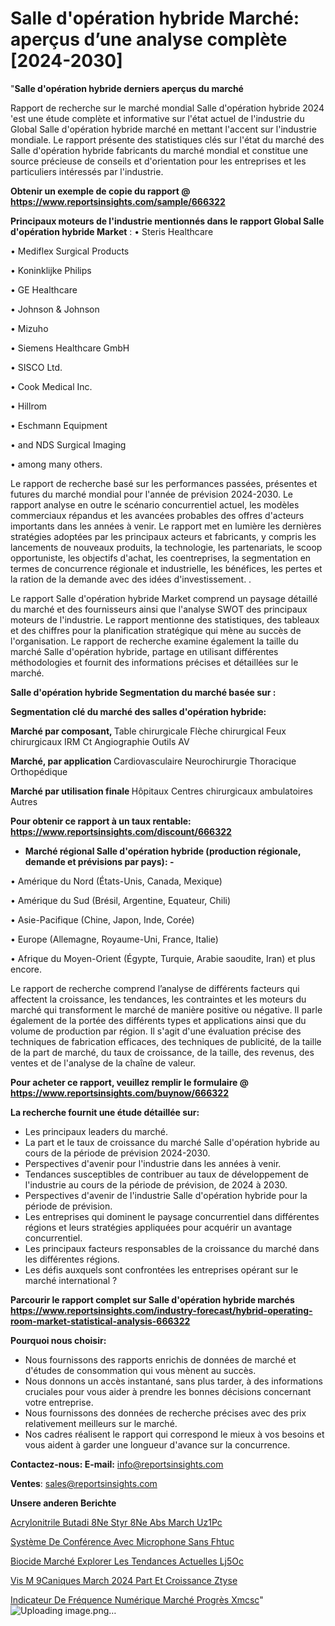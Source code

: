 # Salle d'opération hybride Marché: aperçus d’une analyse complète [2024-2030]

"<strong>Salle d'opération hybride derniers aperçus du marché</strong>

Rapport de recherche sur le marché mondial Salle d'opération hybride 2024 'est une étude complète et informative sur l'état actuel de l'industrie du Global Salle d'opération hybride marché en mettant l'accent sur l'industrie mondiale. Le rapport présente des statistiques clés sur l'état du marché des Salle d'opération hybride fabricants du marché mondial et constitue une source précieuse de conseils et d'orientation pour les entreprises et les particuliers intéressés par l'industrie.

<strong>Obtenir un exemple de copie du rapport @ <a href=https://www.reportsinsights.com/sample/666322>https://www.reportsinsights.com/sample/666322</a></strong>

<strong>Principaux moteurs de l'industrie mentionnés dans le rapport Global Salle d'opération hybride Market</strong> :
• Steris Healthcare

• Mediflex Surgical Products

• Koninklijke Philips

• GE Healthcare

• Johnson & Johnson

• Mizuho

• Siemens Healthcare GmbH

• SISCO Ltd.

• Cook Medical Inc.

• Hillrom

• Eschmann Equipment

• and NDS Surgical Imaging

• among many others.

Le rapport de recherche basé sur les performances passées, présentes et futures du marché mondial pour l'année de prévision 2024-2030. Le rapport analyse en outre le scénario concurrentiel actuel, les modèles commerciaux répandus et les avancées probables des offres d'acteurs importants dans les années à venir. Le rapport met en lumière les dernières stratégies adoptées par les principaux acteurs et fabricants, y compris les lancements de nouveaux produits, la technologie, les partenariats, le scoop opportuniste, les objectifs d'achat, les coentreprises, la segmentation en termes de concurrence régionale et industrielle, les bénéfices, les pertes et la ration de la demande avec des idées d'investissement. .

Le rapport Salle d'opération hybride Market comprend un paysage détaillé du marché et des fournisseurs ainsi que l'analyse SWOT des principaux moteurs de l'industrie. Le rapport mentionne des statistiques, des tableaux et des chiffres pour la planification stratégique qui mène au succès de l'organisation. Le rapport de recherche examine également la taille du marché Salle d'opération hybride, partage en utilisant différentes méthodologies et fournit des informations précises et détaillées sur le marché.

<strong>Salle d'opération hybride Segmentation du marché basée sur :</strong>

<strong> Segmentation clé du marché des salles d'opération hybride: </strong>

<strong> Marché par composant, </strong>
Table chirurgicale
Flèche chirurgical
Feux chirurgicaux
IRM
Ct
Angiographie
Outils AV

<strong> Marché, par application </strong>
Cardiovasculaire
Neurochirurgie
Thoracique
Orthopédique

<strong> Marché par utilisation finale </strong>
Hôpitaux
Centres chirurgicaux ambulatoires
Autres

<strong>Pour obtenir ce rapport à un taux rentable: <a href=https://www.reportsinsights.com/discount/666322>https://www.reportsinsights.com/discount/666322</a></strong>
<ul>
  <li><strong>Marché régional Salle d'opération hybride (production régionale, demande et prévisions par pays): -</strong></li>
</ul>
• Amérique du Nord (États-Unis, Canada, Mexique)

• Amérique du Sud (Brésil, Argentine, Equateur, Chili)

• Asie-Pacifique (Chine, Japon, Inde, Corée)

• Europe (Allemagne, Royaume-Uni, France, Italie)

• Afrique du Moyen-Orient (Égypte, Turquie, Arabie saoudite, Iran) et plus encore.

Le rapport de recherche comprend l’analyse de différents facteurs qui affectent la croissance, les tendances, les contraintes et les moteurs du marché qui transforment le marché de manière positive ou négative. Il parle également de la portée des différents types et applications ainsi que du volume de production par région. Il s'agit d'une évaluation précise des techniques de fabrication efficaces, des techniques de publicité, de la taille de la part de marché, du taux de croissance, de la taille, des revenus, des ventes et de l'analyse de la chaîne de valeur.

<strong>Pour acheter ce rapport, veuillez remplir le formulaire @   <a href=https://www.reportsinsights.com/buynow/666322>https://www.reportsinsights.com/buynow/666322</a></strong>

<strong>La recherche fournit une étude détaillée sur:</strong>
<ul>
  <li>Les principaux leaders du marché.</li>
  <li>La part et le taux de croissance du marché Salle d'opération hybride au cours de la période de prévision 2024-2030.</li>
  <li>Perspectives d'avenir pour l'industrie dans les années à venir.</li>
  <li>Tendances susceptibles de contribuer au taux de développement de l'industrie au cours de la période de prévision, de 2024 à 2030.</li>
  <li>Perspectives d'avenir de l'industrie Salle d'opération hybride pour la période de prévision.</li>
  <li>Les entreprises qui dominent le paysage concurrentiel dans différentes régions et leurs stratégies appliquées pour acquérir un avantage concurrentiel.</li>
  <li>Les principaux facteurs responsables de la croissance du marché dans les différentes régions.</li>
  <li>Les défis auxquels sont confrontées les entreprises opérant sur le marché international ?</li>
</ul>

<strong>Parcourir le rapport complet sur Salle d'opération hybride marchés <a href=https://www.reportsinsights.com/industry-forecast/hybrid-operating-room-market-statistical-analysis-666322>https://www.reportsinsights.com/industry-forecast/hybrid-operating-room-market-statistical-analysis-666322</a></strong>

<strong>Pourquoi nous choisir:</strong>
<ul>
  <li>Nous fournissons des rapports enrichis de données de marché et d'études de consommation qui vous mènent au succès.</li>
  <li>Nous donnons un accès instantané, sans plus tarder, à des informations cruciales pour vous aider à prendre les bonnes décisions concernant votre entreprise.</li>
  <li>Nous fournissons des données de recherche précises avec des prix relativement meilleurs sur le marché.</li>
  <li>Nos cadres réalisent le rapport qui correspond le mieux à vos besoins et vous aident à garder une longueur d'avance sur la concurrence.</li>
</ul>
<strong>Contactez-nous:
</strong><strong>E-mail:</strong> <a href=mailto:info@reportsinsights.com>info@reportsinsights.com</a>

<strong>Ventes</strong>: <a href=mailto:sales@reportsinsights.com>sales@reportsinsights.com</a>

<strong>Unsere anderen Berichte</strong>

<a href=https://www.linkedin.com/pulse/acrylonitrile-butadi%C3%A8ne-styr%C3%A8ne-abs-march%C3%A9-uz1pc/>Acrylonitrile Butadi 8Ne Styr 8Ne Abs March Uz1Pc</a>

<a href=https://www.linkedin.com/pulse/système-de-conférence-avec-microphone-sans-fhtuc/>Système De Conférence Avec Microphone Sans Fhtuc</a>

<a href=https://www.linkedin.com/pulse/biocide-marché-explorer-les-tendances-actuelles-lj5oc/>Biocide Marché Explorer Les Tendances Actuelles Lj5Oc</a>

<a href=https://www.linkedin.com/pulse/vis-m%C3%A9caniques-march%C3%A9-2024-part-et-croissance-ztyse/>Vis M 9Caniques March 2024 Part Et Croissance Ztyse</a>

<a href=https://www.linkedin.com/pulse/indicateur-de-fréquence-numérique-marché-progrès-xmcsc/>Indicateur De Fréquence Numérique Marché Progrès Xmcsc</a>"
![Uploading image.png…]()
